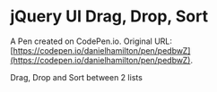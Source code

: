 # jQuery UI Drag, Drop, Sort

A Pen created on CodePen.io. Original URL: [https://codepen.io/danielhamilton/pen/pedbwZ](https://codepen.io/danielhamilton/pen/pedbwZ).

Drag, Drop and Sort between 2 lists